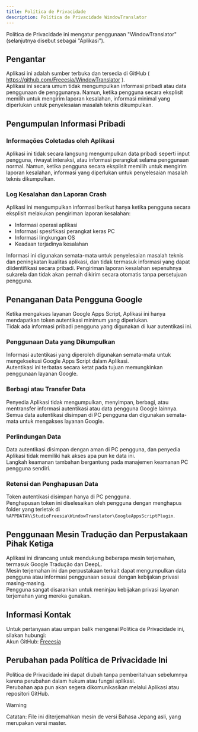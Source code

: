 ```yaml
---
title: Política de Privacidade
description: Política de Privacidade WindowTranslator
---
```


Política de Privacidade ini mengatur penggunaan "WindowTranslator" (selanjutnya disebut sebagai "Aplikasi").

## Pengantar
Aplikasi ini adalah sumber terbuka dan tersedia di GitHub ( https://github.com/Freeesia/WindowTranslator ).  
Aplikasi ini secara umum tidak mengumpulkan informasi pribadi atau data penggunaan de penggunanya. Namun, ketika pengguna secara eksplisit memilih untuk mengirim laporan kesalahan, informasi minimal yang diperlukan untuk penyelesaian masalah teknis dikumpulkan.

## Pengumpulan Informasi Pribadi

### Informações Coletadas oleh Aplikasi  
Aplikasi ini tidak secara langsung mengumpulkan data pribadi seperti input pengguna, riwayat interaksi, atau informasi perangkat selama penggunaan normal.
Namun, ketika pengguna secara eksplisit memilih untuk mengirim laporan kesalahan, informasi yang diperlukan untuk penyelesaian masalah teknis dikumpulkan.

### Log Kesalahan dan Laporan Crash  
Aplikasi ini mengumpulkan informasi berikut hanya ketika pengguna secara eksplisit melakukan pengiriman laporan kesalahan:

- Informasi operasi aplikasi
- Informasi spesifikasi perangkat keras PC
- Informasi lingkungan OS
- Keadaan terjadinya kesalahan

Informasi ini digunakan semata-mata untuk penyelesaian masalah teknis dan peningkatan kualitas aplikasi, dan tidak termasuk informasi yang dapat diidentifikasi secara pribadi.
Pengiriman laporan kesalahan sepenuhnya sukarela dan tidak akan pernah dikirim secara otomatis tanpa persetujuan pengguna.

## Penanganan Data Pengguna Google  
Ketika mengakses layanan Google Apps Script, Aplikasi ini hanya mendapatkan token autentikasi minimum yang diperlukan.  
Tidak ada informasi pribadi pengguna yang digunakan di luar autentikasi ini.

### Penggunaan Data yang Dikumpulkan  
Informasi autentikasi yang diperoleh digunakan semata-mata untuk mengeksekusi Google Apps Script dalam Aplikasi.  
Autentikasi ini terbatas secara ketat pada tujuan memungkinkan penggunaan layanan Google.

### Berbagi atau Transfer Data  
Penyedia Aplikasi tidak mengumpulkan, menyimpan, berbagi, atau mentransfer informasi autentikasi atau data pengguna Google lainnya.  
Semua data autentikasi disimpan di PC pengguna dan digunakan semata-mata untuk mengakses layanan Google.

### Perlindungan Data  
Data autentikasi disimpan dengan aman di PC pengguna, dan penyedia Aplikasi tidak memiliki hak akses apa pun ke data ini.  
Langkah keamanan tambahan bergantung pada manajemen keamanan PC pengguna sendiri.

### Retensi dan Penghapusan Data  
Token autentikasi disimpan hanya di PC pengguna.  
Penghapusan token ini diselesaikan oleh pengguna dengan menghapus folder yang terletak di `%APPDATA%\StudioFreesia\WindowTranslator\GoogleAppsScriptPlugin`.

## Penggunaan Mesin Tradução dan Perpustakaan Pihak Ketiga  
Aplikasi ini dirancang untuk mendukung beberapa mesin terjemahan, termasuk Google Tradução dan DeepL.  
Mesin terjemahan ini dan perpustakaan terkait dapat mengumpulkan data pengguna atau informasi penggunaan sesuai dengan kebijakan privasi masing-masing.  
Pengguna sangat disarankan untuk meninjau kebijakan privasi layanan terjemahan yang mereka gunakan.

## Informasi Kontak  
Untuk pertanyaan atau umpan balik mengenai Política de Privacidade ini, silakan hubungi:  
Akun GitHub: [Freeesia](https://github.com/Freeesia)

## Perubahan pada Política de Privacidade Ini  
Política de Privacidade ini dapat diubah tanpa pemberitahuan sebelumnya karena perubahan dalam hukum atau fungsi aplikasi.  
Perubahan apa pun akan segera dikomunikasikan melalui Aplikasi atau repositori GitHub.

> [!WARNING]
> Catatan: File ini diterjemahkan mesin de versi Bahasa Jepang asli, yang merupakan versi master.
